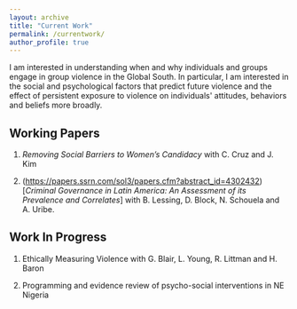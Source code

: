 ```yaml
---
layout: archive
title: "Current Work"
permalink: /currentwork/
author_profile: true
---
```


I am interested in understanding when and why individuals and groups engage in group violence in the Global South. In particular, I am interested in the social and psychological factors that predict future violence and the effect of persistent exposure to violence on individuals' attitudes, behaviors and beliefs more broadly. 

## Working Papers

1. *Removing Social Barriers to Women’s Candidacy* with C. Cruz and J. Kim

2. (https://papers.ssrn.com/sol3/papers.cfm?abstract_id=4302432)[*Criminal Governance in Latin America: An Assessment of its Prevalence and Correlates*] with B. Lessing, D. Block, N. Schouela and A. Uribe. 

## Work In Progress

1. Ethically Measuring Violence with G. Blair, L. Young, R. Littman and H. Baron 

2. Programming and evidence review of psycho-social interventions in NE Nigeria




